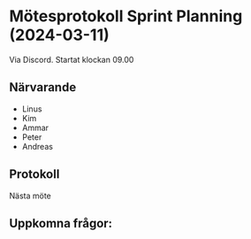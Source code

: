 # Mötesprotokoll Sprint Planning (2024-03-11)
Via Discord. Startat klockan 09.00

## Närvarande
* Linus
* Kim
* Ammar
* Peter
* Andreas


## Protokoll



Nästa möte


## Uppkomna frågor:
